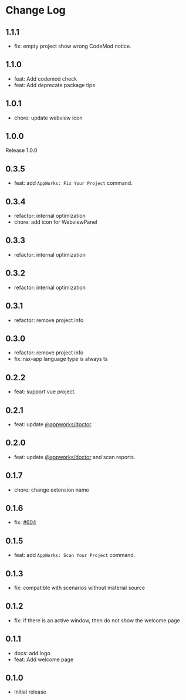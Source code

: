 # Change Log

## 1.1.1

- fix: empty project show wrong CodeMod notice.

## 1.1.0

- feat: Add codemod check
- feat: Add deprecate package tips

## 1.0.1

- chore: update webview icon

## 1.0.0

Release 1.0.0

## 0.3.5

- feat: add `AppWorks: Fix Your Project` command.

## 0.3.4

- refactor: internal optimization
- chore: add icon for WebviewPanel

## 0.3.3

- refactor: internal optimization

## 0.3.2

- refactor: internal optimization

## 0.3.1

- refactor: remove project info

## 0.3.0

- refactor: remove project info
- fix: rax-app language type is always ts

## 0.2.2

- feat: support vue project.

## 0.2.1

- feat: update [@appworks/doctor](https://www.npmjs.com/package/@appworks/doctor).

## 0.2.0

- feat: update [@appworks/doctor](https://www.npmjs.com/package/@appworks/doctor) and scan reports.

## 0.1.7

- chore: change extension name

## 0.1.6

- fix: [#604](https://github.com/appworks-lab/pack/issues/604)

## 0.1.5

- feat: add `AppWorks: Scan Your Project` command.

## 0.1.3

- fix: compatible with scenarios without material source

## 0.1.2

- fix: if there is an active window, then do not show the welcome page

## 0.1.1

- docs: add logo
- feat: Add welcome page

## 0.1.0

- Initial release

